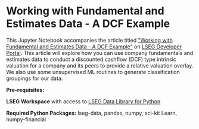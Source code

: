 # Working with Fundamental and Estimates Data - A DCF Example

This Jupyter Notebook accompanies the article titled ["Working with Fundamental and Estimates Data - A DCF Example"](https://developers.lseg.com/en/article-catalog/article/fundamentals-estimates-dcf) on [LSEG Developer Portal](https://developers.lseg.com/en). 
This article will explore how you can use company fundamentals and estimates data to conduct a discounted cashflow (DCF) type intrinsic valuation for a company and its peers to provide a relative valuation overlay. We also use some unsupervised ML routines to generate classification groupings for our data.

**Pre-requisites:** 

**LSEG Workspace** with access to [LSEG Data Library for Python](https://developers.lseg.com/en/api-catalog/lseg-data-platform/lseg-data-library-for-python)

**Required Python Packages:** lseg-data, pandas, numpy, sci-kit Learn, numpy-financial
